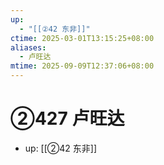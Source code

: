 ```yaml
---
up:
  - "[[②42 东非]]"
ctime: 2025-03-01T13:15:25+08:00
aliases:
  - 卢旺达
mtime: 2025-09-09T12:37:06+08:00
---
```


# ②427 卢旺达

- up: [[②42 东非]]
